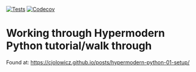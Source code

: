 [![Tests](https://github.com/mattyocode/hypermodern-python-tutorial/workflows/Tests/badge.svg)](https://github.com/mattyocode/hypermodern-python-tutorial/actions?workflow=Tests)
[![Codecov](https://codecov.io/gh/mattyocode/hypermodern-python-tutorial/branch/master/graph/badge.svg)](https://codecov.io/gh/mattyocode/hypermodern-python-tutorial)


# Working through Hypermodern Python tutorial/walk through

Found at: https://cjolowicz.github.io/posts/hypermodern-python-01-setup/
